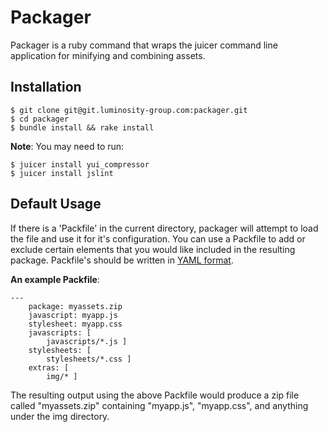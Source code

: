 Packager
========
Packager is a ruby command that wraps the juicer command line application for minifying and combining assets.

Installation
------------

	$ git clone git@git.luminosity-group.com:packager.git
	$ cd packager
    $ bundle install && rake install

**Note**: You may need to run:
	
	$ juicer install yui_compressor
	$ juicer install jslint

Default Usage
-------------
If there is a 'Packfile' in the current directory, packager will attempt to load the file and use it for it's configuration. You can use a Packfile to add or exclude certain elements that you would like included in the resulting package. Packfile's should be written in [YAML format](http://yaml.org/start.html).

**An example Packfile**:

	---
        package: myassets.zip
        javascript: myapp.js
        stylesheet: myapp.css
	    javascripts: [
	        javascripts/*.js ]
	    stylesheets: [
	        stylesheets/*.css ]
	    extras: [
	        img/* ]
	
The resulting output using the above Packfile would produce a zip file called "myassets.zip" containing "myapp.js", "myapp.css", and anything under the img directory.
